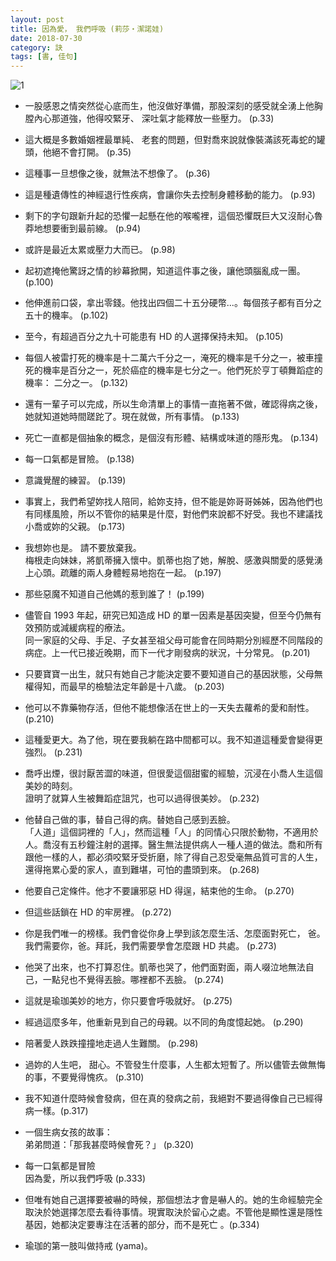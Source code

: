 ```yaml
---
layout: post
title: 因為愛， 我們呼吸 (莉莎‧潔諾娃)
date: 2018-07-30
category: 訣
tags: [書, 佳句]
---
```


![1](https://doltegg.github.io/egg/others/egg/obriens.jpg)

- 一股感恩之情突然從心底而生，他沒做好準備，那股深刻的感受就全湧上他胸膛內心那道強，他得咬緊牙、 深吐氣才能釋放一些壓力。 (p.33)


- 這大概是多數婚姻裡最單純、 老套的問題，但對喬來說就像裝滿該死毒蛇的罐頭，他絕不會打開。 (p.35)


- 這種事一旦想像之後，就無法不想像了。 (p.36)


- 這是種遺傳性的神經退行性疾病，會讓你失去控制身體移動的能力。 (p.93)


- 剩下的字句跟新升起的恐懼一起懸在他的喉嚨裡，這個恐懼既巨大又沒耐心魯莽地想要衝到最前線。 (p.94) 


- 或許是最近太累或壓力大而已。 (p.98)


- 起初遮掩他驚訝之情的紗幕掀開，知道這件事之後，讓他頭腦亂成一團。 (p.100)


- 他伸進前口袋，拿出零錢。他找出四個二十五分硬幣...。每個孩子都有百分之五十的機率。 (p.102)


- 至今，有超過百分之九十可能患有 HD 的人選擇保持未知。 (p.105)


- 每個人被雷打死的機率是十二萬六千分之一，淹死的機率是千分之一，被車撞死的機率是百分之一，死於癌症的機率是七分之一。他們死於亨丁頓舞蹈症的機率： 二分之一。 (p.132)


- 還有一輩子可以完成，所以生命清單上的事情一直拖著不做，確認得病之後，她就知道她時間蹉跎了。現在就做，所有事情。 (p.133)


- 死亡一直都是個抽象的概念，是個沒有形體、結構或味道的隱形鬼。 (p.134)


- 每一口氣都是冒險。 (p.138)


- 意識覺醒的練習。 (p.139)


- 事實上，我們希望妳找人陪同，給妳支持，但不能是妳哥哥姊姊，因為他們也有同樣風險，所以不管你的結果是什麼，對他們來說都不好受。我也不建議找小喬或妳的父親。 (p.173)


- 我想妳也是。 請不要放棄我。<br />
梅根走向妹妹，將凱蒂擁入懷中。凱蒂也抱了她，解脫、感激與關愛的感覺湧上心頭。疏離的兩人身體輕易地抱在一起。 (p.197)


- 那些惡魔不知道自己他媽的惹到誰了！ (p.199)


- 儘管自 1993 年起，研究已知造成 HD 的單一因素是基因突變，但至今仍無有效預防或減緩病程的療法。<br />
同一家庭的父母、手足、子女甚至祖父母可能會在同時期分別經歷不同階段的病症。上一代已接近晚期，而下一代才剛發病的狀況，十分常見。 (p.201)


- 只要寶寶一出生，就只有她自己才能決定要不要知道自己的基因狀態，父母無權得知，而最早的檢驗法定年齡是十八歲。 (p.203)


- 他可以不靠藥物存活，但他不能想像活在世上的一天失去蘿希的愛和耐性。 (p.210)


- 這種愛更大。為了他，現在要我躺在路中間都可以。我不知道這種愛會變得更強烈。 (p.231)


- 喬呼出煙，很討厭苦澀的味道，但很愛這個甜蜜的經驗，沉浸在小喬人生這個美妙的時刻。<br />
證明了就算人生被舞蹈症詛咒，也可以過得很美妙。 (p.232)


- 他替自己做的事，替自己得的病。替她自己感到丟臉。<br />
「人道」這個詞裡的「人」，然而這種「人」的同情心只限於動物，不適用於人。喬沒有五秒鐘注射的選擇。醫生無法提供病人一種人道的做法。喬和所有跟他一樣的人，都必須咬緊牙受折磨，除了得自己忍受毫無品質可言的人生，還得拖累心愛的家人，直到難堪，可怕的盡頭到來。 (p.268)


- 他要自己定條件。他才不要讓邪惡 HD 得逞，結束他的生命。 (p.270)


- 但這些話鎖在 HD 的牢房裡。 (p.272)


- 你是我們唯一的榜樣。我們會從你身上學到該怎麼生活、怎麼面對死亡， 爸。<br />
我們需要你，爸。拜託，我們需要學會怎麼跟 HD 共處。 (p.273)


- 他哭了出來，也不打算忍住。凱蒂也哭了，他們面對面，兩人啜泣地無法自己，一點兒也不覺得丟臉。哪裡都不丟臉。 (p.274)


- 這就是瑜珈美妙的地方，你只要會呼吸就好。 (p.275)


- 經過這麼多年，他重新見到自己的母親。以不同的角度憶起她。 (p.290)


- 陪著愛人跌跌撞撞地走過人生難關。 (p.298)


- 過妳的人生吧， 甜心。不管發生什麼事，人生都太短暫了。所以儘管去做無悔的事，不要覺得愧疚。 (p.310)


- 我不知道什麼時候會發病，但在真的發病之前，我絕對不要過得像自己已經得病一樣。(p.317)


- 一個生病女孩的故事：<br />
弟弟問道：「那我甚麼時候會死？」 (p.320)


- 每一口氣都是冒險<br />
因為愛，所以我們呼吸 (p.333)


- 但唯有她自己選擇要被嚇的時候，那個想法才會是嚇人的。她的生命經驗完全取決於她選擇怎麼去看待事情。現實取決於留心之處。不管他是顯性還是隱性基因，她都決定要專注在活著的部分，而不是死亡 。(p.334)

- 瑜珈的第一肢叫做持戒 (yama)。
